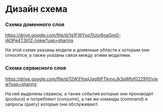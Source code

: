 # Дизайн схема

### Схема доменного слоя 

https://drive.google.com/file/d/1g1FWYxq7iUor6oaGmG-iAOPe4T3Ii1Z-/view?usp=sharing

На этой схеме указаны модели и доменные области к которым они относятся, а также указаны связи между этими моделями.

### Схема сервисного слоя

https://drive.google.com/file/d/12W3YopUqg9tFTkrnoJk3sWfof02291l1/view?usp=sharing

На ней выделены сервисы, а также события которые они производят (produce) и потребляют (consume), а так же команды (command) и запросы (query) которые они обслуживают.


